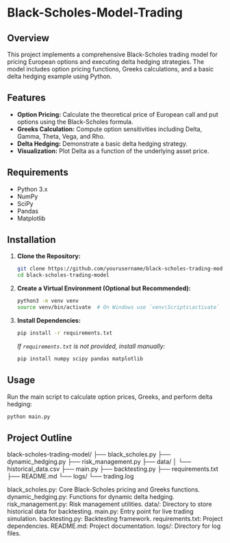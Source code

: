 # Black-Scholes-Model-Trading

## Overview

This project implements a comprehensive Black-Scholes trading model for pricing European options and executing delta hedging strategies. The model includes option pricing functions, Greeks calculations, and a basic delta hedging example using Python.

## Features

- **Option Pricing:** Calculate the theoretical price of European call and put options using the Black-Scholes formula.
- **Greeks Calculation:** Compute option sensitivities including Delta, Gamma, Theta, Vega, and Rho.
- **Delta Hedging:** Demonstrate a basic delta hedging strategy.
- **Visualization:** Plot Delta as a function of the underlying asset price.

## Requirements

- Python 3.x
- NumPy
- SciPy
- Pandas
- Matplotlib

## Installation

1. **Clone the Repository:**

    ```bash
    git clone https://github.com/yourusername/black-scholes-trading-model.git
    cd black-scholes-trading-model
    ```

2. **Create a Virtual Environment (Optional but Recommended):**

    ```bash
    python3 -m venv venv
    source venv/bin/activate  # On Windows use `venv\Scripts\activate`
    ```

3. **Install Dependencies:**

    ```bash
    pip install -r requirements.txt
    ```

    *If `requirements.txt` is not provided, install manually:*

    ```bash
    pip install numpy scipy pandas matplotlib
    ```

## Usage

Run the main script to calculate option prices, Greeks, and perform delta hedging:

```bash
python main.py
```
## Project Outline
black-scholes-trading-model/
├── black_scholes.py
├── dynamic_hedging.py
├── risk_management.py
├── data/
│   └── historical_data.csv
├── main.py
├── backtesting.py
├── requirements.txt
├── README.md
└── logs/
    └── trading.log

black_scholes.py: Core Black-Scholes pricing and Greeks functions.
dynamic_hedging.py: Functions for dynamic delta hedging.
risk_management.py: Risk management utilities.
data/: Directory to store historical data for backtesting.
main.py: Entry point for live trading simulation.
backtesting.py: Backtesting framework.
requirements.txt: Project dependencies.
README.md: Project documentation.
logs/: Directory for log files.
